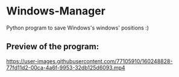 # Windows-Manager
Python program to save Windows's windows' positions :)

## Preview of the program:

https://user-images.githubusercontent.com/77105910/160248828-77fd11d2-00ca-4a6f-9953-32db125d6093.mp4

